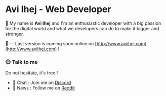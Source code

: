 # Avi Ihej - Web Developer

👋 My name is **Avi Ihej** and I'm an enthusiastic developer with a big passion for the digital world and what we developers can do to make it bigger and stronger.

👀 — Last version is coming soon online on [http://www.aviihej.com](http://www.aviihej.com) !

### 😊  Talk to me
Do not hesitate, it's free !

- 💬  Chat : Join me on [Discord](aviihej@gmail.com)
- 📣  News : Follow me on [Reddit](https://www.reddit.com/user/aviihej/)
